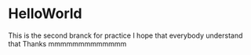 # HelloWorld
This is the second branck for practice
I hope that everybody understand that
Thanks
mmmmmmmmmmmmm
